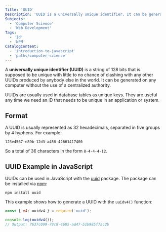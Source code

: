 ```yaml
---
Title: 'UUID'
Description: 'UUID is a universally unique identifier. It can be generated on any computer without the use of a centralized authority.'
Subjects:
  - 'Computer Science'
  - 'Web Development'
Tags:
  - 'Id'
  - 'NPM'
CatalogContent:
  - 'introduction-to-javascript'
  - 'paths/computer-science'
---
```


A **universally unique identifier (UUID)** is a string of 128 bits that is supposed to be unique with little to no chance of clashing with any other UUIDs produced by anybody else in the world. It can be generated on any computer without the use of a centralized authority.

UUIDs are usually used in database tables as unique keys. They are useful any time we need an ID that needs to be unique in an application or system.

## Format

A UUID is usually represented as 32 hexadecimals, separated in five groups by 4 hyphens. For example:

```pseudo
123e4567-e89b-12d3-a456-42661417400
```

So a total of 36 characters in the form `8-4-4-4-12`.

## UUID Example in JavaScript

UUIDs can be used in JavaScript with the [uuid](https://www.npmjs.com/package/uuid) package. The package can be installed via [npm](https://www.codecademy.com/resources/docs/javascript/npm):

```shell
npm install uuid
```

This example shows how to generate a UUID with the `uuidv4()` function:

```js
const { v4: uuidv4 } = require('uuid');

console.log(uuidv4());
// Output: 7637c099-79c8-4685-ad47-b1b985f7ac2b
```

